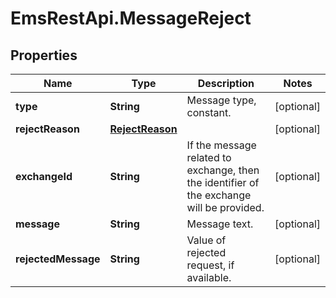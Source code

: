 # EmsRestApi.MessageReject

## Properties

Name | Type | Description | Notes
------------ | ------------- | ------------- | -------------
**type** | **String** | Message type, constant. | [optional] 
**rejectReason** | [**RejectReason**](RejectReason.md) |  | [optional] 
**exchangeId** | **String** | If the message related to exchange, then the identifier of the exchange will be provided. | [optional] 
**message** | **String** | Message text. | [optional] 
**rejectedMessage** | **String** | Value of rejected request, if available. | [optional] 


